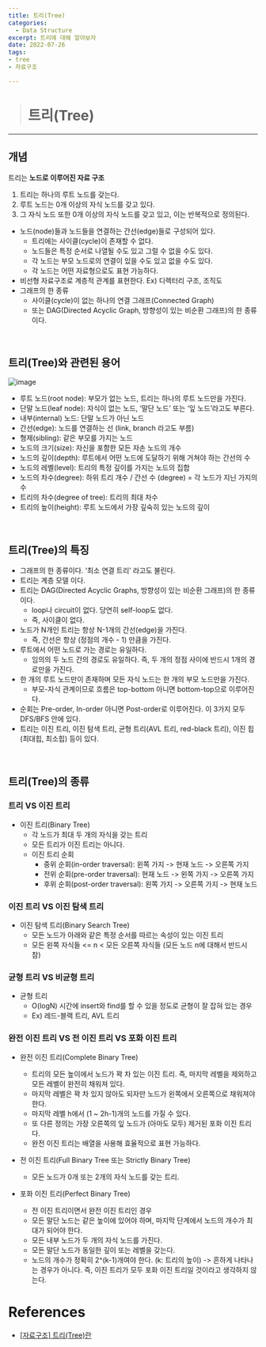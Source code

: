 ```yaml
---
title: 트리(Tree)
categories: 
  - Data Structure
excerpt: 트리에 대해 알아보자
date: 2022-07-26
tags: 
- tree
- 자료구조

---
```




> # 트리(Tree)
---

## 개념

트리는 **노드로 이루어진 자료 구조**

1. 트리는 하나의 루트 노드를 갖는다.
2. 루트 노드는 0개 이상의 자식 노드를 갖고 있다.
3. 그 자식 노드 또한 0개 이상의 자식 노드를 갖고 있고, 이는 반복적으로 정의된다.

- 노드(node)들과 노드들을 연결하는 간선(edge)들로 구성되어 있다.
    - 트리에는 사이클(cycle)이 존재할 수 없다.
    - 노드들은 특정 순서로 나열될 수도 있고 그럴 수 없을 수도 있다.
    - 각 노드는 부모 노드로의 연결이 있을 수도 있고 없을 수도 있다.
    - 각 노드는 어떤 자료형으로도 표현 가능하다.
- 비선형 자료구조로 계층적 관계를 표현한다. Ex) 디렉터리 구조, 조직도
- 그래프의 한 종류
  - 사이클(cycle)이 없는 하나의 연결 그래프(Connected Graph)
  - 또는 DAG(Directed Acyclic Graph, 방향성이 있는 비순환 그래프)의 한 종류 이다.


<br />


## 트리(Tree)와 관련된 용어

![image](https://user-images.githubusercontent.com/76837780/180937097-d52e1e5d-4023-40a6-93c1-6aa213d490ca.png)

- 루트 노드(root node): 부모가 없는 노드, 트리는 하나의 루트 노드만을 가진다.
- 단말 노드(leaf node): 자식이 없는 노드, ‘말단 노드’ 또는 ‘잎 노드’라고도 부른다.
- 내부(internal) 노드: 단말 노드가 아닌 노드
- 간선(edge): 노드를 연결하는 선 (link, branch 라고도 부름)
- 형제(sibling): 같은 부모를 가지는 노드
- 노드의 크기(size): 자신을 포함한 모든 자손 노드의 개수
- 노드의 깊이(depth): 루트에서 어떤 노드에 도달하기 위해 거쳐야 하는 간선의 수
- 노드의 레벨(level): 트리의 특정 깊이를 가지는 노드의 집합
- 노드의 차수(degree): 하위 트리 개수 / 간선 수 (degree) = 각 노드가 지닌 가지의 수
- 트리의 차수(degree of tree): 트리의 최대 차수
- 트리의 높이(height): 루트 노드에서 가장 깊숙히 있는 노드의 깊이

<br />


## 트리(Tree)의 특징

- 그래프의 한 종류이다. ‘최소 연결 트리’ 라고도 불린다.
- 트리는 계층 모델 이다.
- 트리는 DAG(Directed Acyclic Graphs, 방향성이 있는 비순환 그래프)의 한 종류이다.
  - loop나 circuit이 없다. 당연히 self-loop도 없다.
  - 즉, 사이클이 없다.
- 노드가 N개인 트리는 항상 N-1개의 간선(edge)을 가진다.
  - 즉, 간선은 항상 (정점의 개수 - 1) 만큼을 가진다.
- 루트에서 어떤 노드로 가는 경로는 유일하다.
  - 임의의 두 노드 간의 경로도 유일하다. 즉, 두 개의 정점 사이에 반드시 1개의 경로만을 가진다.
- 한 개의 루트 노드만이 존재하며 모든 자식 노드는 한 개의 부모 노드만을 가진다.
  - 부모-자식 관계이므로 흐름은 top-bottom 아니면 bottom-top으로 이루어진다.
- 순회는 Pre-order, In-order 아니면 Post-order로 이루어진다. 이 3가지 모두 DFS/BFS 안에 있다.
- 트리는 이진 트리, 이진 탐색 트리, 균형 트리(AVL 트리, red-black 트리), 이진 힙(최대힙, 최소힙) 등이 있다.

<br />

## 트리(Tree)의 종류

### 트리 VS 이진 트리

- 이진 트리(Binary Tree)
    - 각 노드가 최대 두 개의 자식을 갖는 트리
    - 모든 트리가 이진 트리는 아니다.
    - 이진 트리 순회
      - 중위 순회(in-order traversal): 왼쪽 가지 -> 현재 노드 -> 오른쪽 가지
      - 전위 순회(pre-order traversal): 현재 노드 -> 왼쪽 가지 -> 오른쪽 가지
      - 후위 순회(post-order traversal): 왼쪽 가지 -> 오른쪽 가지 -> 현재 노드

### 이진 트리 VS 이진 탐색 트리

- 이진 탐색 트리(Binary Search Tree)
  - 모든 노드가 아래와 같은 특정 순서를 따르는 속성이 있는 이진 트리
  - 모든 왼쪽 자식들 <= n < 모든 오른쪽 자식들 (모든 노드 n에 대해서 반드시 참)

### 균형 트리 VS 비균형 트리

- 균형 트리
  - O(logN) 시간에 insert와 find를 할 수 있을 정도로 균형이 잘 잡혀 있는 경우
  - Ex) 레드-블랙 트리, AVL 트리

### 완전 이진 트리 VS 전 이진 트리 VS 포화 이진 트리


- 완전 이진 트리(Complete Binary Tree)

  - 트리의 모든 높이에서 노드가 꽉 차 있는 이진 트리. 즉, 마지막 레벨을 제외하고 모든 레벨이 완전히 채워져 있다.
  - 마지막 레벨은 꽉 차 있지 않아도 되자만 노드가 왼쪽에서 오른쪽으로 채워져야 한다.
  - 마지막 레벨 h에서 (1 ~ 2h-1)개의 노드를 가질 수 있다.
  - 또 다른 정의는 가장 오른쪽의 잎 노드가 (아마도 모두) 제거된 포화 이진 트리다.
  - 완전 이진 트리는 배열을 사용해 효율적으로 표현 가능하다.
- 전 이진 트리(Full Binary Tree 또는 Strictly Binary Tree)
  - 모든 노드가 0개 또는 2개의 자식 노드를 갖는 트리.
- 포화 이진 트리(Perfect Binary Tree)
  - 전 이진 트리이면서 완전 이진 트리인 경우
  - 모든 말단 노드는 같은 높이에 있어야 하며, 마지막 단계에서 노드의 개수가 최대가 되어야 한다.
  - 모든 내부 노드가 두 개의 자식 노드를 가진다.
  - 모든 말단 노드가 동일한 깊이 또는 레벨을 갖는다.
  - 노드의 개수가 정확히 2^(k-1)개여야 한다. (k: 트리의 높이) -> 흔하게 나타나는 경우가 아니다. 즉, 이진 트리가 모두 포화 이진 트리일 것이라고 생각하지 않는다.


# References

- [[자료구조] 트리(Tree)란](https://gmlwjd9405.github.io/2018/08/12/data-structure-tree.html)
